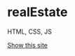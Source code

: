# realEstate
HTML, CSS, JS

<a href="https://deploy-preview-5--idyllic-tartufo-4079bf.netlify.app/" target="_blank">Show this site</a>
